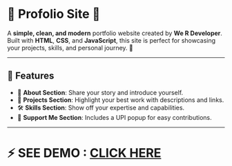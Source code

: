 # 🌟 Profolio Site 🌟  

A **simple, clean, and modern** portfolio website created by **We R Developer**. Built with **HTML**, **CSS**, and **JavaScript**, this site is perfect for showcasing your projects, skills, and personal journey. 🎨  

---

## 🚀 Features  
- 📝 **About Section**: Share your story and introduce yourself.  
- 💼 **Projects Section**: Highlight your best work with descriptions and links.  
- 🛠️ **Skills Section**: Show off your expertise and capabilities.  
- 💖 **Support Me Section**: Includes a UPI popup for easy contributions.  

---

# ⚡ SEE DEMO : [CLICK HERE](https://werdeveloper.vercel.app)
